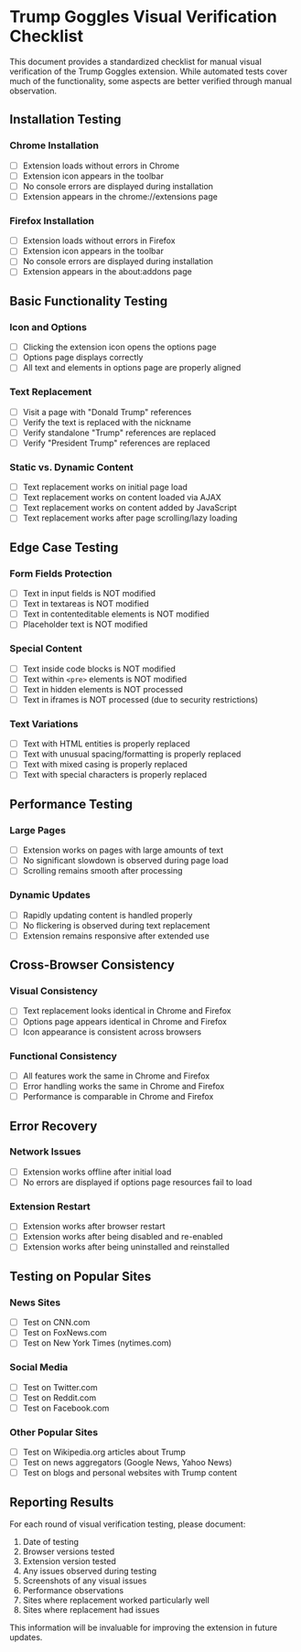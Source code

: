 # Trump Goggles Visual Verification Checklist

This document provides a standardized checklist for manual visual verification of the Trump Goggles extension. While automated tests cover much of the functionality, some aspects are better verified through manual observation.

## Installation Testing

### Chrome Installation

- [ ] Extension loads without errors in Chrome
- [ ] Extension icon appears in the toolbar
- [ ] No console errors are displayed during installation
- [ ] Extension appears in the chrome://extensions page

### Firefox Installation

- [ ] Extension loads without errors in Firefox
- [ ] Extension icon appears in the toolbar
- [ ] No console errors are displayed during installation
- [ ] Extension appears in the about:addons page

## Basic Functionality Testing

### Icon and Options

- [ ] Clicking the extension icon opens the options page
- [ ] Options page displays correctly
- [ ] All text and elements in options page are properly aligned

### Text Replacement

- [ ] Visit a page with "Donald Trump" references
- [ ] Verify the text is replaced with the nickname
- [ ] Verify standalone "Trump" references are replaced
- [ ] Verify "President Trump" references are replaced

### Static vs. Dynamic Content

- [ ] Text replacement works on initial page load
- [ ] Text replacement works on content loaded via AJAX
- [ ] Text replacement works on content added by JavaScript
- [ ] Text replacement works after page scrolling/lazy loading

## Edge Case Testing

### Form Fields Protection

- [ ] Text in input fields is NOT modified
- [ ] Text in textareas is NOT modified
- [ ] Text in contenteditable elements is NOT modified
- [ ] Placeholder text is NOT modified

### Special Content

- [ ] Text inside code blocks is NOT modified
- [ ] Text within `<pre>` elements is NOT modified
- [ ] Text in hidden elements is NOT processed
- [ ] Text in iframes is NOT processed (due to security restrictions)

### Text Variations

- [ ] Text with HTML entities is properly replaced
- [ ] Text with unusual spacing/formatting is properly replaced
- [ ] Text with mixed casing is properly replaced
- [ ] Text with special characters is properly replaced

## Performance Testing

### Large Pages

- [ ] Extension works on pages with large amounts of text
- [ ] No significant slowdown is observed during page load
- [ ] Scrolling remains smooth after processing

### Dynamic Updates

- [ ] Rapidly updating content is handled properly
- [ ] No flickering is observed during text replacement
- [ ] Extension remains responsive after extended use

## Cross-Browser Consistency

### Visual Consistency

- [ ] Text replacement looks identical in Chrome and Firefox
- [ ] Options page appears identical in Chrome and Firefox
- [ ] Icon appearance is consistent across browsers

### Functional Consistency

- [ ] All features work the same in Chrome and Firefox
- [ ] Error handling works the same in Chrome and Firefox
- [ ] Performance is comparable in Chrome and Firefox

## Error Recovery

### Network Issues

- [ ] Extension works offline after initial load
- [ ] No errors are displayed if options page resources fail to load

### Extension Restart

- [ ] Extension works after browser restart
- [ ] Extension works after being disabled and re-enabled
- [ ] Extension works after being uninstalled and reinstalled

## Testing on Popular Sites

### News Sites

- [ ] Test on CNN.com
- [ ] Test on FoxNews.com
- [ ] Test on New York Times (nytimes.com)

### Social Media

- [ ] Test on Twitter.com
- [ ] Test on Reddit.com
- [ ] Test on Facebook.com

### Other Popular Sites

- [ ] Test on Wikipedia.org articles about Trump
- [ ] Test on news aggregators (Google News, Yahoo News)
- [ ] Test on blogs and personal websites with Trump content

## Reporting Results

For each round of visual verification testing, please document:

1. Date of testing
2. Browser versions tested
3. Extension version tested
4. Any issues observed during testing
5. Screenshots of any visual issues
6. Performance observations
7. Sites where replacement worked particularly well
8. Sites where replacement had issues

This information will be invaluable for improving the extension in future updates.
